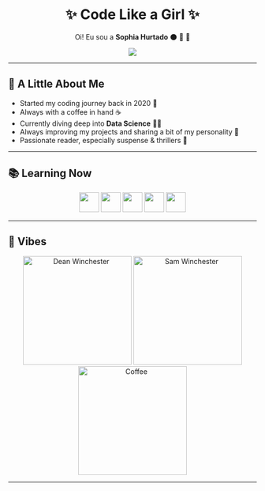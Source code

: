 <h1 align="center">✨ Code Like a Girl ✨</h1>

<p align="center">
Oi! Eu sou a <b>Sophia Hurtado</b> 🌑 💙 💖
</p>

<p align="center">
  <!-- Mulher programando -->
<img src= "https://media3.giphy.com/media/v1.Y2lkPTc5MGI3NjExMDBvcmdiajYxeW96ZXZlYmxvbzE0enU3dzRldTY5MWI2c25scjBtZSZlcD12MV9pbnRlcm5hbF9naWZfYnlfaWQmY3Q9Zw/L1R1tvI9svkIWwpVYr/giphy.gif"/>
</p>

---

## 🌟 A Little About Me

- Started my coding journey back in 2020 📘  
- Always with a coffee in hand ☕  
- Currently diving deep into **Data Science** 👩‍💻  
- Always improving my projects and sharing a bit of my personality 🌈  
- Passionate reader, especially suspense & thrillers 🥸  
 

---

## 📚 Learning Now

<p align="center">
  <img height="40" src="https://cdn.jsdelivr.net/gh/devicons/devicon/icons/html5/html5-original.svg"/>
  <img height="40" src="https://cdn.jsdelivr.net/gh/devicons/devicon/icons/css3/css3-original.svg"/>
  <img height="40" src="https://cdn.jsdelivr.net/gh/devicons/devicon/icons/javascript/javascript-original.svg"/>
  <img height="40" src="https://cdn.jsdelivr.net/gh/devicons/devicon/icons/python/python-original.svg"/>
  <img height="40" src="https://cdn.jsdelivr.net/gh/devicons/devicon/icons/nextjs/nextjs-original.svg"/>
</p>

---

## 🔮 Vibes

<p align="center">
  <!-- Dean Winchester -->
  <img src="https://media.giphy.com/media/v1.Y2lkPWVjZjA1ZTQ3a2NiM3h5a2YxN29sNDZwN3c4dDlhb3A3MTZvMnRtaGszZ25zems4NiZlcD12MV9naWZzX3NlYXJjaCZjdD1n/JlVkLKuxRSvLy/giphy.gif" width="220px" alt="Dean Winchester"/>

  <!-- CODE -->
  <img src="https://media.giphy.com/media/v1.Y2lkPWVjZjA1ZTQ3Y2lkOXRtMnBrYjVnZnlsOTRhamNzNnIxYmhvaGJodWZubTJpZm92YSZlcD12MV9naWZzX3NlYXJjaCZjdD1n/kanka5wfr3BxGpLRQu/giphy.gif" width="220px" alt="Sam Winchester"/>

 
  <!-- Coffee -->
  <img src="https://media.giphy.com/media/v1.Y2lkPWVjZjA1ZTQ3c284d28zN3Jkd3RvcG91eGdqMGxmODMxenQ4Y2drODE3ampzMXF5ZSZlcD12MV9naWZzX3NlYXJjaCZjdD1n/687qS11pXwjCM/giphy.gif" width="220px" alt="Coffee"/>
</p>

---


